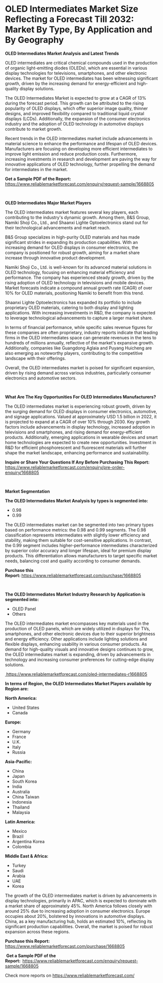 <p><h1>OLED Intermediates Market Size Reflecting a Forecast Till 2032: Market By Type, By Application and By Geography</h1></p><p><strong>OLED Intermediates Market Analysis and Latest Trends</strong></p>
<p><p>OLED intermediates are critical chemical compounds used in the production of organic light-emitting diodes (OLEDs), which are essential in various display technologies for televisions, smartphones, and other electronic devices. The market for OLED intermediates has been witnessing significant growth, driven by the increasing demand for energy-efficient and high-quality display solutions. </p><p>The OLED Intermediates Market is expected to grow at a CAGR of 13% during the forecast period. This growth can be attributed to the rising popularity of OLED displays, which offer superior image quality, thinner designs, and improved flexibility compared to traditional liquid crystal displays (LCDs). Additionally, the expansion of the consumer electronics industry and the adoption of OLED technology in automotive displays contribute to market growth.</p><p>Recent trends in the OLED intermediates market include advancements in material science to enhance the performance and lifespan of OLED devices. Manufacturers are focusing on developing more efficient intermediates to improve light emission and reduce production costs. Furthermore, increasing investments in research and development are paving the way for innovative applications of OLED technology, further propelling the demand for intermediates in the market.</p></p>
<p><strong>Get a Sample PDF of the Report:&nbsp;</strong> <a href="https://www.reliablemarketforecast.com/enquiry/request-sample/1668805?utm_campaign=2222&utm_medium=2&utm_source=Github&utm_content=ia&utm_term=30012025&utm_id=oled-intermediates">https://www.reliablemarketforecast.com/enquiry/request-sample/1668805</a></p>
<p>&nbsp;</p>
<p><strong>OLED Intermediates Major Market Players</strong></p>
<p><p>The OLED intermediates market features several key players, each contributing to the industry's dynamic growth. Among them, B&S Group, Namiki Shoji Co., Ltd., and Shaanxi Lighte Optoelectronics stand out for their technological advancements and market reach.</p><p>B&S Group specializes in high-purity OLED materials and has made significant strides in expanding its production capabilities. With an increasing demand for OLED displays in consumer electronics, the company is positioned for robust growth, aiming for a market share increase through innovative product development.</p><p>Namiki Shoji Co., Ltd. is well-known for its advanced material solutions in OLED technology, focusing on enhancing material efficiency and performance. The company has experienced steady growth, driven by the rising adoption of OLED technology in televisions and mobile devices. Market forecasts indicate a compound annual growth rate (CAGR) of over 10% for OLED materials, positioning Namiki to benefit from this trend.</p><p>Shaanxi Lighte Optoelectronics has expanded its portfolio to include proprietary OLED materials, catering to both display and lighting applications. With increasing investments in R&D, the company is expected to leverage technological advancements to capture a larger market share. </p><p>In terms of financial performance, while specific sales revenue figures for these companies are often proprietary, industry reports indicate that leading firms in the OLED intermediates space can generate revenues in the tens to hundreds of millions annually, reflective of the market's expansive growth. Additionally, companies like Guangdong Aglaia and Puyang Huicheng are also emerging as noteworthy players, contributing to the competitive landscape with their offerings.</p><p>Overall, the OLED intermediates market is poised for significant expansion, driven by rising demand across various industries, particularly consumer electronics and automotive sectors.</p></p>
<p>&nbsp;</p>
<p><strong>What Are The Key Opportunities For OLED Intermediates Manufacturers?</strong></p>
<p><p>The OLED intermediates market is experiencing robust growth, driven by the surging demand for OLED displays in consumer electronics, automotive, and signage applications. Valued at approximately USD 1.5 billion in 2022, it is projected to expand at a CAGR of over 10% through 2030. Key growth factors include advancements in display technology, increased adoption in televisions and smartphones, and rising demand for energy-efficient products. Additionally, emerging applications in wearable devices and smart home technologies are expected to create new opportunities. Investment in R&D for efficient phosphorescent and fluorescent materials will further shape the market landscape, enhancing performance and sustainability.</p></p>
<p><strong>Inquire or Share Your Questions If Any Before Purchasing This Report:</strong> <a href="https://www.reliablemarketforecast.com/enquiry/pre-order-enquiry/1668805?utm_campaign=2222&utm_medium=2&utm_source=Github&utm_content=ia&utm_term=30012025&utm_id=oled-intermediates">https://www.reliablemarketforecast.com/enquiry/pre-order-enquiry/1668805</a></p>
<p>&nbsp;</p>
<p><strong>Market Segmentation</strong></p>
<p><strong>The OLED Intermediates Market Analysis by types is segmented into:</strong></p>
<p><ul><li>0.98</li><li>0.99</li></ul></p>
<p><p>The OLED intermediates market can be segmented into two primary types based on performance metrics: the 0.98 and 0.99 segments. The 0.98 classification represents intermediates with slightly lower efficiency and stability, making them suitable for cost-sensitive applications. In contrast, the 0.99 segment includes higher-performance intermediates characterized by superior color accuracy and longer lifespan, ideal for premium display products. This differentiation allows manufacturers to target specific market needs, balancing cost and quality according to consumer demands.</p></p>
<p><strong>Purchase this Report:&nbsp;</strong><a href="https://www.reliablemarketforecast.com/purchase/1668805?utm_campaign=2222&utm_medium=2&utm_source=Github&utm_content=ia&utm_term=30012025&utm_id=oled-intermediates">https://www.reliablemarketforecast.com/purchase/1668805</a></p>
<p>&nbsp;</p>
<p><strong>The OLED Intermediates Market Industry Research by Application is segmented into:</strong></p>
<p><ul><li>OLED Panel</li><li>Others</li></ul></p>
<p><p>The OLED intermediates market encompasses key materials used in the production of OLED panels, which are widely utilized in displays for TVs, smartphones, and other electronic devices due to their superior brightness and energy efficiency. Other applications include lighting solutions and flexible displays, enhancing usability in various consumer products. As demand for high-quality visuals and innovative designs continues to grow, the OLED intermediates market is expanding, driven by advancements in technology and increasing consumer preferences for cutting-edge display solutions.</p></p>
<p><a href="https://www.reliablemarketforecast.com/oled-intermediates-r1668805?utm_campaign=2222&utm_medium=2&utm_source=Github&utm_content=ia&utm_term=30012025&utm_id=oled-intermediates">&nbsp;https://www.reliablemarketforecast.com/oled-intermediates-r1668805</a></p>
<p><strong>In terms of Region, the OLED Intermediates Market Players available by Region are:</strong></p>
<p>
    <p> <strong> North America: </strong>
        <ul>
            <li>United States</li>
            <li>Canada</li>
        </ul>
        </p> 
    <p> <strong> Europe: </strong>
        <ul>
            <li>Germany</li>
            <li>France</li>
            <li>U.K.</li>
            <li>Italy</li>
            <li>Russia</li>
        </ul>
        </p> 
    <p> <strong> Asia-Pacific: </strong>
        <ul>
            <li>China</li>
            <li>Japan</li>
            <li>South Korea</li>
            <li>India</li>
            <li>Australia</li>
            <li>China Taiwan</li>
            <li>Indonesia</li>
            <li>Thailand</li>
            <li>Malaysia</li>
        </ul>
        </p> 
    <p> <strong> Latin America: </strong>
        <ul>
            <li>Mexico</li>
            <li>Brazil</li>
            <li>Argentina Korea</li>
            <li>Colombia</li>
        </ul>
        </p> 
    <p> <strong> Middle East & Africa: </strong>
        <ul>
            <li>Turkey</li>
            <li>Saudi</li>
            <li>Arabia</li>
            <li>UAE</li>
            <li>Korea</li>
        </ul>
    </p>
    </p>
<p><p>The growth of the OLED intermediates market is driven by advancements in display technologies, primarily in APAC, which is expected to dominate with a market share of approximately 45%. North America follows closely with around 25% due to increasing adoption in consumer electronics. Europe occupies about 20%, bolstered by innovations in automotive displays. China, as a key manufacturing hub, holds an estimated 10%, reflecting its significant production capabilities. Overall, the market is poised for robust expansion across these regions.</p></p>
<p><strong>Purchase this Report: </strong><a href="https://www.reliablemarketforecast.com/purchase/1668805?utm_campaign=2222&utm_medium=2&utm_source=Github&utm_content=ia&utm_term=30012025&utm_id=oled-intermediates">https://www.reliablemarketforecast.com/purchase/1668805</a></p>
<p>&nbsp;<strong>Get a Sample PDF of the Report:&nbsp;&nbsp;</strong><a href="https://www.reliablemarketforecast.com/enquiry/request-sample/1668805?utm_campaign=2222&utm_medium=2&utm_source=Github&utm_content=ia&utm_term=30012025&utm_id=oled-intermediates">https://www.reliablemarketforecast.com/enquiry/request-sample/1668805</a></p>
<p><strong></strong></p>
<p>Check more reports on <a href="https://www.reliablemarketforecast.com/?utm_campaign=2222&utm_medium=2&utm_source=Github&utm_content=ia&utm_term=30012025&utm_id=oled-intermediates">https://www.reliablemarketforecast.com/</a></p>